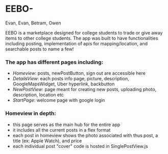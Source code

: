 # EEBO-
Evan, Evan, Betram, Owen

EEBO is a marketplace designed for college students to trade or give away items to other college students. 
The app was built to have functionalities including posting, implementation of apis for mapping/location, and searchable posts to name a few!

### The app has different pages including:

  * _Homeview_: posts, newPostButton, sign out are accessible here
  * _DetailsView_: each posts info page, picture, description, GoogleMapsWidget, Uber hyperlink, backbutton
  * _NewPostView_: page meant for creating new posts, uploading photo, description, location etc
  * _StartPage_: welcome page with google login
  
### Homeview in depth:
  * this page serves as the main hub for the entire app
  * it includes all the current posts in a flex format
  * each post in homeview shows the photo associated with thus post, a title (ex: Apple Watch), and price
  * each individual post "cover" code is hosted in SinglePostView.js
  
